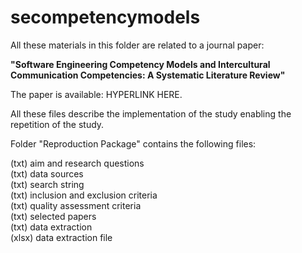 # secompetencymodels
All these materials in this folder are related to a journal paper: <p></p>
<b>"Software Engineering Competency Models and Intercultural Communication Competencies: A Systematic Literature Review"</b><p></p>
The paper is available: HYPERLINK HERE.<p></p>
All these files describe the implementation of the study enabling the repetition of the study.<p></p>
Folder "Reproduction Package" contains the following files:<p></p>
(txt) aim and research questions<div></div>
(txt) data sources<div></div>
(txt) search string<div></div>
(txt) inclusion and exclusion criteria<div></div>
(txt) quality assessment criteria<div></div>
(txt) selected papers <div></div>
(txt) data extraction<div></div>
(xlsx) data extraction file<div></div>
